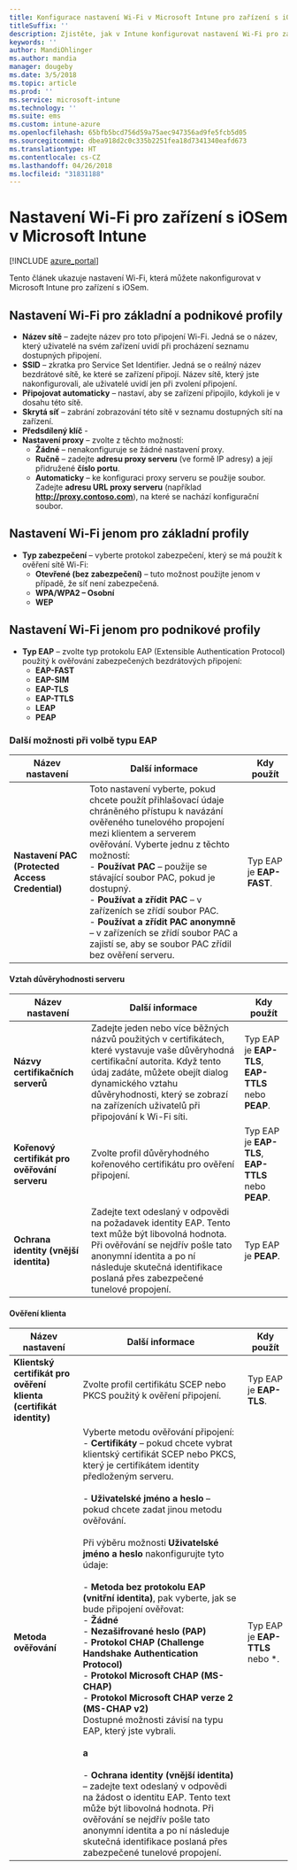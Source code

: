 ```yaml
---
title: Konfigurace nastavení Wi-Fi v Microsoft Intune pro zařízení s iOSem
titleSuffix: ''
description: Zjistěte, jak v Intune konfigurovat nastavení Wi-Fi pro zařízení s iOSem
keywords: ''
author: MandiOhlinger
ms.author: mandia
manager: dougeby
ms.date: 3/5/2018
ms.topic: article
ms.prod: ''
ms.service: microsoft-intune
ms.technology: ''
ms.suite: ems
ms.custom: intune-azure
ms.openlocfilehash: 65bfb5bcd756d59a75aec947356ad9fe5fcb5d05
ms.sourcegitcommit: dbea918d2c0c335b2251fea18d7341340eafd673
ms.translationtype: HT
ms.contentlocale: cs-CZ
ms.lasthandoff: 04/26/2018
ms.locfileid: "31831188"
---
```

# <a name="wi-fi-settings-for-ios-devices-in-microsoft-intune"></a>Nastavení Wi-Fi pro zařízení s iOSem v Microsoft Intune

[!INCLUDE [azure_portal](./includes/azure_portal.md)]

Tento článek ukazuje nastavení Wi-Fi, která můžete nakonfigurovat v Microsoft Intune pro zařízení s iOSem.

## <a name="wi-fi-settings-for-basic-and-enterprise-profiles"></a>Nastavení Wi-Fi pro základní a podnikové profily

- **Název sítě** – zadejte název pro toto připojení Wi-Fi. Jedná se o název, který uživatelé na svém zařízení uvidí při procházení seznamu dostupných připojení.
- **SSID** – zkratka pro Service Set Identifier. Jedná se o reálný název bezdrátové sítě, ke které se zařízení připojí. Název sítě, který jste nakonfigurovali, ale uživatelé uvidí jen při zvolení připojení.
- **Připojovat automaticky** – nastaví, aby se zařízení připojilo, kdykoli je v dosahu této sítě.
- **Skrytá síť** – zabrání zobrazování této sítě v seznamu dostupných sítí na zařízení.
- **Předsdílený klíč** - 
- **Nastavení proxy** – zvolte z těchto možností:
    - **Žádné** – nenakonfiguruje se žádné nastavení proxy.
    - **Ručně** – zadejte **adresu proxy serveru** (ve formě IP adresy) a její přidružené **číslo portu**.
    - **Automaticky** – ke konfiguraci proxy serveru se použije soubor. Zadejte **adresu URL proxy serveru** (například **http://proxy.contoso.com**), na které se nachází konfigurační soubor.

## <a name="wi-fi-settings-for-basic-profiles-only"></a>Nastavení Wi-Fi jenom pro základní profily

- **Typ zabezpečení** – vyberte protokol zabezpečení, který se má použít k ověření sítě Wi-Fi:
    - **Otevřené (bez zabezpečení)** – tuto možnost použijte jenom v případě, že síť není zabezpečená.
    - **WPA/WPA2 – Osobní**
    - **WEP**

## <a name="wi-fi-settings-for-enterprise-profiles-only"></a>Nastavení Wi-Fi jenom pro podnikové profily

- **Typ EAP** – zvolte typ protokolu EAP (Extensible Authentication Protocol) použitý k ověřování zabezpečených bezdrátových připojení:
    - **EAP-FAST**
    - **EAP-SIM**
    - **EAP-TLS**
    - **EAP-TTLS**
    - **LEAP**
    - **PEAP**

### <a name="further-options-when-you-choose-an-eap-type"></a>Další možnosti při volbě typu EAP


|Název nastavení|Další informace|Kdy použít|
|--------------|-------------|----------|
|**Nastavení PAC (Protected Access Credential)**|Toto nastavení vyberte, pokud chcete použít přihlašovací údaje chráněného přístupu k navázání ověřeného tunelového propojení mezi klientem a serverem ověřování. Vyberte jednu z těchto možností:<br>- **Používat PAC** – použije se stávající soubor PAC, pokud je dostupný.<br>- **Používat a zřídit PAC** – v zařízeních se zřídí soubor PAC.<br>- **Používat a zřídit PAC anonymně** – v zařízeních se zřídí soubor PAC a zajistí se, aby se soubor PAC zřídil bez ověření serveru.|Typ EAP je **EAP-FAST**.|

#### <a name="server-trust"></a>Vztah důvěryhodnosti serveru


|Název nastavení|Další informace|Kdy použít|
|--------------|-------------|----------|
|**Názvy certifikačních serverů**|Zadejte jeden nebo více běžných názvů použitých v certifikátech, které vystavuje vaše důvěryhodná certifikační autorita. Když tento údaj zadáte, můžete obejít dialog dynamického vztahu důvěryhodnosti, který se zobrazí na zařízeních uživatelů při připojování k Wi-Fi síti.|Typ EAP je **EAP-TLS**, **EAP-TTLS** nebo **PEAP**.|
|**Kořenový certifikát pro ověřování serveru**|Zvolte profil důvěryhodného kořenového certifikátu pro ověření připojení. |Typ EAP je **EAP-TLS**, **EAP-TTLS** nebo **PEAP**.|
|**Ochrana identity (vnější identita)**|Zadejte text odeslaný v odpovědi na požadavek identity EAP. Tento text může být libovolná hodnota. Při ověřování se nejdřív pošle tato anonymní identita a po ní následuje skutečná identifikace poslaná přes zabezpečené tunelové propojení.|Typ EAP je **PEAP**.|


#### <a name="client-authentication"></a>Ověření klienta


|                                     Název nastavení                                     |                                                                                                                                                                                                                                                                                                                                                                                                                                                                                                                                                                       Další informace                                                                                                                                                                                                                                                                                                                                                                                                                                                                                                                                                                       |                  Kdy použít                  |
|--------------------------------------------------------------------------------------|--------------------------------------------------------------------------------------------------------------------------------------------------------------------------------------------------------------------------------------------------------------------------------------------------------------------------------------------------------------------------------------------------------------------------------------------------------------------------------------------------------------------------------------------------------------------------------------------------------------------------------------------------------------------------------------------------------------------------------------------------------------------------------------------------------------------------------------------------------------------------------------------------------------------------------------------------------------------------------------------------------------------------------------------------------------------------------------------------------------------------------------------------------------|--------------------------------------------|
| <strong>Klientský certifikát pro ověření klienta (certifikát identity)</strong> |                                                                                                                                                                                                                                                                                                                                                                                                                                                                                                                                       Zvolte profil certifikátu SCEP nebo PKCS použitý k ověření připojení.                                                                                                                                                                                                                                                                                                                                                                                                                                                                                                                                       |    Typ EAP je <strong>EAP-TLS</strong>.    |
|                        <strong>Metoda ověřování</strong>                        | Vyberte metodu ověřování připojení:<br>- <strong>Certifikáty</strong> – pokud chcete vybrat klientský certifikát SCEP nebo PKCS, který je certifikátem identity předloženým serveru.<br><br>- <strong>Uživatelské jméno a heslo</strong> – pokud chcete zadat jinou metodu ověřování. <br><br>Při výběru možnosti <strong>Uživatelské jméno a heslo</strong> nakonfigurujte tyto údaje:<br><br>-  <strong>Metoda bez protokolu EAP (vnitřní identita)</strong>, pak vyberte, jak se bude připojení ověřovat:<br>- <strong>Žádné</strong><br>- <strong>Nezašifrované heslo (PAP)</strong><br>- <strong>Protokol CHAP (Challenge Handshake Authentication Protocol)</strong><br>- <strong>Protokol Microsoft CHAP (MS-CHAP)</strong><br>- <strong>Protokol Microsoft CHAP verze 2 (MS-CHAP v2)</strong><br>Dostupné možnosti závisí na typu EAP, který jste vybrali.<br><br><strong>a</strong><br><br>- <strong>Ochrana identity (vnější identita)</strong> – zadejte text odeslaný v odpovědi na žádost o identitu EAP. Tento text může být libovolná hodnota. Při ověřování se nejdřív pošle tato anonymní identita a po ní následuje skutečná identifikace poslaná přes zabezpečené tunelové propojení. | Typ EAP je <strong>EAP-TTLS</strong> nebo *. |

